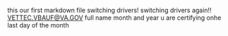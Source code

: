 this our first markdown file
switching drivers!
switching drivers again!!
VETTEC.VBAUF@VA.GOV full name month and year u are certifying onhe last day of the month